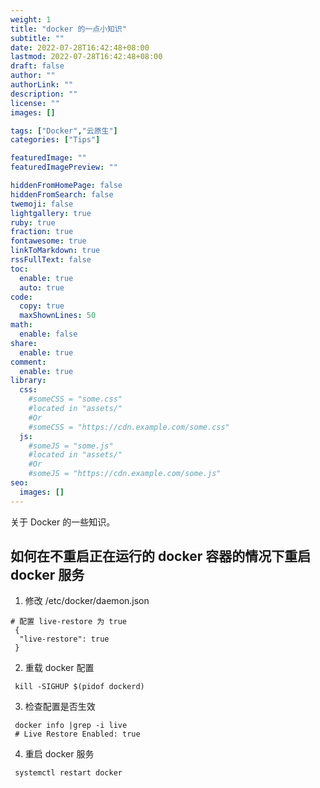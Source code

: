 ```yaml
---
weight: 1
title: "docker 的一点小知识"
subtitle: ""
date: 2022-07-28T16:42:48+08:00
lastmod: 2022-07-28T16:42:48+08:00
draft: false
author: ""
authorLink: ""
description: ""
license: ""
images: []

tags: ["Docker","云原生"]
categories: ["Tips"]

featuredImage: ""
featuredImagePreview: ""

hiddenFromHomePage: false
hiddenFromSearch: false
twemoji: false
lightgallery: true
ruby: true
fraction: true
fontawesome: true
linkToMarkdown: true
rssFullText: false
toc:
  enable: true
  auto: true
code:
  copy: true
  maxShownLines: 50
math:
  enable: false
share:
  enable: true
comment:
  enable: true
library:
  css:
    #someCSS = "some.css"
    #located in "assets/"
    #Or
    #someCSS = "https://cdn.example.com/some.css"
  js:
    #someJS = "some.js"
    #located in "assets/"
    #Or
    #someJS = "https://cdn.example.com/some.js"
seo:
  images: []
---
```




关于 Docker 的一些知识。

<!--more-->

## 如何在不重启正在运行的 docker 容器的情况下重启 docker 服务
1. 修改 /etc/docker/daemon.json
```shell
# 配置 live-restore 为 true 
 {
  "live-restore": true
 }
```
2. 重载 docker 配置
```shell
 kill -SIGHUP $(pidof dockerd)
```
3. 检查配置是否生效
```shell
 docker info |grep -i live
 # Live Restore Enabled: true
```
4. 重启 docker 服务
```shell
 systemctl restart docker
```
